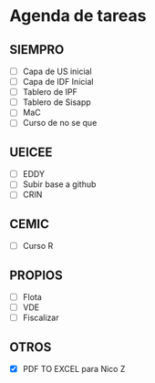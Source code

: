 # Agenda de tareas

## SIEMPRO
- [ ] Capa de US inicial
- [ ] Capa de IDF Inicial
- [ ] Tablero de IPF
- [ ] Tablero de Sisapp
- [ ] MaC
- [ ] Curso de no se que 

## UEICEE
- [ ] EDDY
- [ ] Subir base a github
- [ ] CRIN

## CEMIC
- [ ] Curso R

## PROPIOS
- [ ] Flota
- [ ] VDE
- [ ] Fiscalizar

## OTROS
- [x] PDF TO EXCEL para Nico Z
